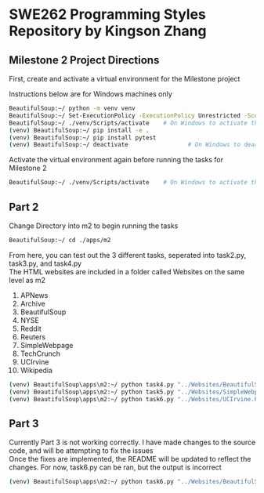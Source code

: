 # SWE262 Programming Styles Repository by Kingson Zhang

## Milestone 2 Project Directions

<p>First, create and activate a virtual environment for the Milestone project</p>
<p>Instructions below are for Windows machines only</p>

```bash
BeautifulSoup:~/ python -m venv venv
BeautifulSoup:~/ Set-ExecutionPolicy -ExecutionPolicy Unrestricted -Scope Process
BeautifulSoup:~/ ./venv/Scripts/activate    # On Windows to activate the virtual environment
(venv) BeautifulSoup:~/ pip install -e .
(venv) BeautifulSoup:~/ pip install pytest
(venv) BeautifulSoup:~/ deactivate                 # On Windows to deactivate the cirtual environment
```

<p> Activate the virtual environment again before running the tasks for Milestone 2</p>

```bash
BeautifulSoup:~/ ./venv/Scripts/activate    # On Windows to activate the virtual environment
```

## Part 2
<p>Change Directory into m2 to begin running the tasks</p>

```bash
BeautifulSoup:~/ cd ./apps/m2
```

<p>From here, you can test out the 3 different tasks, seperated into task2.py, task3.py, and task4.py <br>
The HTML websites are included in a folder called Websites on the same level as m2
</p>
<ol>
    <li>APNews</li>
    <li>Archive</li>
    <li>BeautifulSoup</li>
    <li>NYSE</li>
    <li>Reddit</li>
    <li>Reuters</li>
    <li>SimpleWebpage</li>
    <li>TechCrunch</li>
    <li>UCIrvine</li>
    <li>Wikipedia</li>
</ol>

```bash
(venv) BeautifulSoup\apps\m2:~/ python task4.py "../Websites/BeautifulSoup.html"
(venv) BeautifulSoup\apps\m2:~/ python task5.py "../Websites/SimpleWebpage.html"
(venv) BeautifulSoup\apps\m2:~/ python task6.py "../Websites/UCIrvine.html"
```

## Part 3

<p>Currently Part 3 is not working correctly. I have made changes to the source code, and will be attempting to fix the issues <br>
Once the fixes are implemented, the README will be updated to reflect the changes. For now, task6.py can be ran, but the output is incorrect
</p>

```bash
(venv) BeautifulSoup\apps\m2:~/ python task6.py "../Websites/BeautifulSoup.html"
```